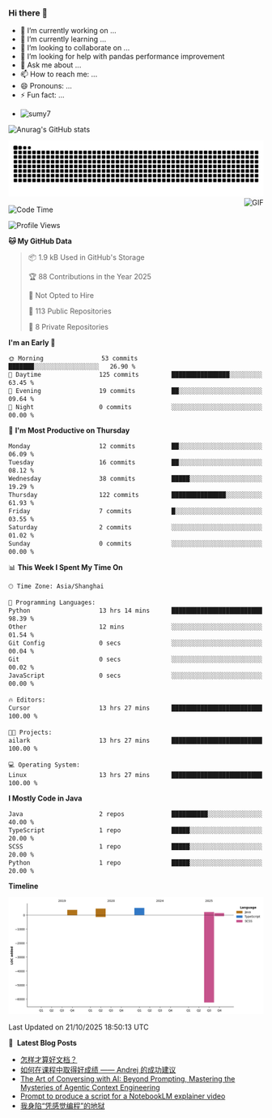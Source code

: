 ### Hi there 👋
<!--
**alloevil/alloevil** is a ✨ _special_ ✨ repository because its `README.md` (this file) appears on your GitHub profile.

Here are some ideas to get you started:

- 🔭 I’m currently working on ...
- 🌱 I’m currently learning ...
- 👯 I’m looking to collaborate on ...
- 🤔 I’m looking for help with ...
- 💬 Ask me about ...
- 📫 How to reach me: ...
- 😄 Pronouns: ...
- ⚡ Fun fact: ...
-->

- 🔭 I’m currently working on ...
- 🌱 I’m currently learning ...
- 👯 I’m looking to collaborate on ...
- 🤔 I’m looking for help with pandas performance improvement
- 💬 Ask me about ...
- 📫 How to reach me: ...
- 😄 Pronouns: ...
- ⚡ Fun fact: ...
  
+ ![sumy7](https://komarev.com/ghpvc/?username=alloevil)

![Anurag's GitHub stats](https://github-readme-stats.vercel.app/api?username=alloevil&show_icons=true&bg_color=00000000)

<picture align="center">
  <source media="(prefers-color-scheme: dark)" srcset="https://github.com/alloevil/alloevil/blob/output/github-contribution-grid-snake.svg">
  <source media="(prefers-color-scheme: dark)" srcset="https://github.com/alloevil/alloevil/blob/output/github-contribution-grid-snake.svg">
  <img alt="github contribution grid snake animation" src="https://github.com/alloevil/alloevil/blob/output/github-contribution-grid-snake.svg">
</picture>

<img align="right" alt="GIF" src="https://raw.githubusercontent.com/JoeyBling/JoeyBling/master/pic/pusheencode.gif" />

<!--START_SECTION:waka-->
![Code Time](http://img.shields.io/badge/Code%20Time-2%2C419%20hrs%205%20mins-blue)

![Profile Views](http://img.shields.io/badge/Profile%20Views-3-blue)

**🐱 My GitHub Data** 

> 📦 1.9 kB Used in GitHub's Storage 
 > 
> 🏆 88 Contributions in the Year 2025
 > 
> 🚫 Not Opted to Hire
 > 
> 📜 113 Public Repositories 
 > 
> 🔑 8 Private Repositories 
 > 
**I'm an Early 🐤** 

```text
🌞 Morning                53 commits          ███████░░░░░░░░░░░░░░░░░░   26.90 % 
🌆 Daytime                125 commits         ████████████████░░░░░░░░░   63.45 % 
🌃 Evening                19 commits          ██░░░░░░░░░░░░░░░░░░░░░░░   09.64 % 
🌙 Night                  0 commits           ░░░░░░░░░░░░░░░░░░░░░░░░░   00.00 % 
```
📅 **I'm Most Productive on Thursday** 

```text
Monday                   12 commits          ██░░░░░░░░░░░░░░░░░░░░░░░   06.09 % 
Tuesday                  16 commits          ██░░░░░░░░░░░░░░░░░░░░░░░   08.12 % 
Wednesday                38 commits          █████░░░░░░░░░░░░░░░░░░░░   19.29 % 
Thursday                 122 commits         ███████████████░░░░░░░░░░   61.93 % 
Friday                   7 commits           █░░░░░░░░░░░░░░░░░░░░░░░░   03.55 % 
Saturday                 2 commits           ░░░░░░░░░░░░░░░░░░░░░░░░░   01.02 % 
Sunday                   0 commits           ░░░░░░░░░░░░░░░░░░░░░░░░░   00.00 % 
```


📊 **This Week I Spent My Time On** 

```text
🕑︎ Time Zone: Asia/Shanghai

💬 Programming Languages: 
Python                   13 hrs 14 mins      █████████████████████████   98.39 % 
Other                    12 mins             ░░░░░░░░░░░░░░░░░░░░░░░░░   01.54 % 
Git Config               0 secs              ░░░░░░░░░░░░░░░░░░░░░░░░░   00.04 % 
Git                      0 secs              ░░░░░░░░░░░░░░░░░░░░░░░░░   00.02 % 
JavaScript               0 secs              ░░░░░░░░░░░░░░░░░░░░░░░░░   00.00 % 

🔥 Editors: 
Cursor                   13 hrs 27 mins      █████████████████████████   100.00 % 

🐱‍💻 Projects: 
ailark                   13 hrs 27 mins      █████████████████████████   100.00 % 

💻 Operating System: 
Linux                    13 hrs 27 mins      █████████████████████████   100.00 % 
```

**I Mostly Code in Java** 

```text
Java                     2 repos             ██████████░░░░░░░░░░░░░░░   40.00 % 
TypeScript               1 repo              █████░░░░░░░░░░░░░░░░░░░░   20.00 % 
SCSS                     1 repo              █████░░░░░░░░░░░░░░░░░░░░   20.00 % 
Python                   1 repo              █████░░░░░░░░░░░░░░░░░░░░   20.00 % 
```



**Timeline**

![Lines of Code chart](https://raw.githubusercontent.com/alloevil/alloevil/main/assets/bar_graph.png)


 Last Updated on 21/10/2025 18:50:13 UTC
<!--END_SECTION:waka-->

📕 &nbsp;**Latest Blog Posts**
<!-- BLOG-POST-LIST:START -->
- [怎样才算好文档？](https://baoyu.io/translations/what_makes_documentation_good.md)
- [如何在课程中取得好成绩 —— Andrej 的成功建议](https://baoyu.io/translations/karpathy-advice)
- [The Art of Conversing with AI: Beyond Prompting, Mastering the Mysteries of Agentic Context Engineering](https://baoyu.io/blog/the-art-of-conversing-with-ai-master-context-engineering-for-ai-agents)
- [Prompt to produce a script for a NotebookLM explainer video](https://baoyu.io/blog/notebooklm-explainer-video-script-prompt)
- [我身陷“凭感觉编程”的地狱](https://baoyu.io/translations/vibe-code-hell)
<!-- BLOG-POST-LIST:END -->
